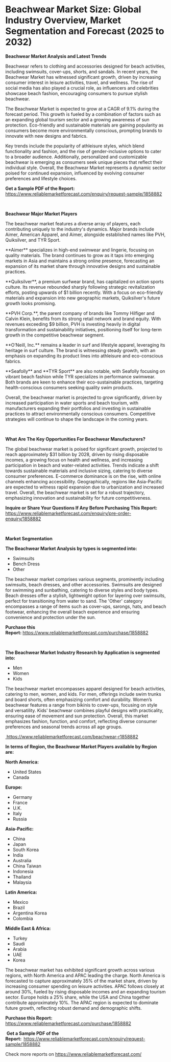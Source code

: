 <p><h1>Beachwear Market Size: Global Industry Overview, Market Segmentation and Forecast (2025 to 2032)</h1></p><p><strong>Beachwear Market Analysis and Latest Trends</strong></p>
<p><p>Beachwear refers to clothing and accessories designed for beach activities, including swimsuits, cover-ups, shorts, and sandals. In recent years, the Beachwear Market has witnessed significant growth, driven by increasing consumer interest in leisure activities, travel, and wellness. The rise of social media has also played a crucial role, as influencers and celebrities showcase beach fashion, encouraging consumers to pursue stylish beachwear.</p><p>The Beachwear Market is expected to grow at a CAGR of 9.1% during the forecast period. This growth is fueled by a combination of factors such as an expanding global tourism sector and a growing awareness of sun protection. Eco-friendly and sustainable materials are gaining popularity as consumers become more environmentally conscious, prompting brands to innovate with new designs and fabrics.</p><p>Key trends include the popularity of athleisure styles, which blend functionality and fashion, and the rise of gender-inclusive options to cater to a broader audience. Additionally, personalized and customizable beachwear is emerging as consumers seek unique pieces that reflect their individual style. Overall, the Beachwear Market represents a dynamic sector poised for continued expansion, influenced by evolving consumer preferences and lifestyle choices.</p></p>
<p><strong>Get a Sample PDF of the Report:&nbsp;</strong> <a href="https://www.reliablemarketforecast.com/enquiry/request-sample/1858882?utm_campaign=2781&utm_medium=2&utm_source=Github&utm_content=ia&utm_term=04042025&utm_id=beachwear">https://www.reliablemarketforecast.com/enquiry/request-sample/1858882</a></p>
<p>&nbsp;</p>
<p><strong>Beachwear Major Market Players</strong></p>
<p><p>The beachwear market features a diverse array of players, each contributing uniquely to the industry's dynamics. Major brands include Aimer, American Apparel, and Aimer, alongside established names like PVH, Quiksilver, and TYR Sport. </p><p>**Aimer** specializes in high-end swimwear and lingerie, focusing on quality materials. The brand continues to grow as it taps into emerging markets in Asia and maintains a strong online presence, forecasting an expansion of its market share through innovative designs and sustainable practices.</p><p>**Quiksilver**, a premium surfwear brand, has capitalized on action sports culture. Its revenue rebounded sharply following strategic revitalization efforts, posting upwards of $1 billion recently. With a focus on eco-friendly materials and expansion into new geographic markets, Quiksilver's future growth looks promising.</p><p>**PVH Corp.**, the parent company of brands like Tommy Hilfiger and Calvin Klein, benefits from its strong retail network and brand equity. With revenues exceeding $9 billion, PVH is investing heavily in digital transformation and sustainability initiatives, positioning itself for long-term growth in the competitive beachwear segment.</p><p>**O’Neill, Inc.** remains a leader in surf and lifestyle apparel, leveraging its heritage in surf culture. The brand is witnessing steady growth, with an emphasis on expanding its product lines into athleisure and eco-conscious fabrics.</p><p>**Seafolly** and **TYR Sport** are also notable, with Seafolly focusing on vibrant beach fashion while TYR specializes in performance swimwear. Both brands are keen to enhance their eco-sustainable practices, targeting health-conscious consumers seeking quality swim products.</p><p>Overall, the beachwear market is projected to grow significantly, driven by increased participation in water sports and beach tourism, with manufacturers expanding their portfolios and investing in sustainable practices to attract environmentally conscious consumers. Competitive strategies will continue to shape the landscape in the coming years.</p></p>
<p>&nbsp;</p>
<p><strong>What Are The Key Opportunities For Beachwear Manufacturers?</strong></p>
<p><p>The global beachwear market is poised for significant growth, projected to reach approximately $31 billion by 2028, driven by rising disposable incomes, a growing focus on health and wellness, and increasing participation in beach and water-related activities. Trends indicate a shift towards sustainable materials and inclusive sizing, catering to diverse consumer preferences. E-commerce dominance is on the rise, with online channels enhancing accessibility. Geographically, regions like Asia-Pacific are expected to witness rapid expansion due to urbanization and increased travel. Overall, the beachwear market is set for a robust trajectory, emphasizing innovation and sustainability for future competitiveness.</p></p>
<p><strong>Inquire or Share Your Questions If Any Before Purchasing This Report:</strong> <a href="https://www.reliablemarketforecast.com/enquiry/pre-order-enquiry/1858882?utm_campaign=2781&utm_medium=2&utm_source=Github&utm_content=ia&utm_term=04042025&utm_id=beachwear">https://www.reliablemarketforecast.com/enquiry/pre-order-enquiry/1858882</a></p>
<p>&nbsp;</p>
<p><strong>Market Segmentation</strong></p>
<p><strong>The Beachwear Market Analysis by types is segmented into:</strong></p>
<p><ul><li>Swimsuits</li><li>Bench Dress</li><li>Other</li></ul></p>
<p><p>The beachwear market comprises various segments, prominently including swimsuits, beach dresses, and other accessories. Swimsuits are designed for swimming and sunbathing, catering to diverse styles and body types. Beach dresses offer a stylish, lightweight option for layering over swimsuits, perfect for transitioning from water to sand. The 'Other' category encompasses a range of items such as cover-ups, sarongs, hats, and beach footwear, enhancing the overall beach experience and ensuring convenience and protection under the sun.</p></p>
<p><strong>Purchase this Report:&nbsp;</strong><a href="https://www.reliablemarketforecast.com/purchase/1858882?utm_campaign=2781&utm_medium=2&utm_source=Github&utm_content=ia&utm_term=04042025&utm_id=beachwear">https://www.reliablemarketforecast.com/purchase/1858882</a></p>
<p>&nbsp;</p>
<p><strong>The Beachwear Market Industry Research by Application is segmented into:</strong></p>
<p><ul><li>Men</li><li>Women</li><li>Kids</li></ul></p>
<p><p>The beachwear market encompasses apparel designed for beach activities, catering to men, women, and kids. For men, offerings include swim trunks and board shorts, often emphasizing comfort and durability. Women’s beachwear features a range from bikinis to cover-ups, focusing on style and versatility. Kids' beachwear combines playful designs with practicality, ensuring ease of movement and sun protection. Overall, this market emphasizes fashion, function, and comfort, reflecting diverse consumer preferences and seasonal trends across all age groups.</p></p>
<p><a href="https://www.reliablemarketforecast.com/beachwear-r1858882?utm_campaign=2781&utm_medium=2&utm_source=Github&utm_content=ia&utm_term=04042025&utm_id=beachwear">&nbsp;https://www.reliablemarketforecast.com/beachwear-r1858882</a></p>
<p><strong>In terms of Region, the Beachwear Market Players available by Region are:</strong></p>
<p>
    <p> <strong> North America: </strong>
        <ul>
            <li>United States</li>
            <li>Canada</li>
        </ul>
        </p> 
    <p> <strong> Europe: </strong>
        <ul>
            <li>Germany</li>
            <li>France</li>
            <li>U.K.</li>
            <li>Italy</li>
            <li>Russia</li>
        </ul>
        </p> 
    <p> <strong> Asia-Pacific: </strong>
        <ul>
            <li>China</li>
            <li>Japan</li>
            <li>South Korea</li>
            <li>India</li>
            <li>Australia</li>
            <li>China Taiwan</li>
            <li>Indonesia</li>
            <li>Thailand</li>
            <li>Malaysia</li>
        </ul>
        </p> 
    <p> <strong> Latin America: </strong>
        <ul>
            <li>Mexico</li>
            <li>Brazil</li>
            <li>Argentina Korea</li>
            <li>Colombia</li>
        </ul>
        </p> 
    <p> <strong> Middle East & Africa: </strong>
        <ul>
            <li>Turkey</li>
            <li>Saudi</li>
            <li>Arabia</li>
            <li>UAE</li>
            <li>Korea</li>
        </ul>
    </p>
    </p>
<p><p>The beachwear market has exhibited significant growth across various regions, with North America and APAC leading the charge. North America is forecasted to capture approximately 35% of the market share, driven by increasing consumer spending on leisure activities. APAC follows closely at around 30%, fueled by rising disposable incomes and an expanding tourism sector. Europe holds a 25% share, while the USA and China together contribute approximately 10%. The APAC region is expected to dominate future growth, reflecting robust demand and demographic shifts.</p></p>
<p><strong>Purchase this Report: </strong><a href="https://www.reliablemarketforecast.com/purchase/1858882?utm_campaign=2781&utm_medium=2&utm_source=Github&utm_content=ia&utm_term=04042025&utm_id=beachwear">https://www.reliablemarketforecast.com/purchase/1858882</a></p>
<p>&nbsp;<strong>Get a Sample PDF of the Report:&nbsp;&nbsp;</strong><a href="https://www.reliablemarketforecast.com/enquiry/request-sample/1858882?utm_campaign=2781&utm_medium=2&utm_source=Github&utm_content=ia&utm_term=04042025&utm_id=beachwear">https://www.reliablemarketforecast.com/enquiry/request-sample/1858882</a></p>
<p><strong></strong></p>
<p>Check more reports on <a href="https://www.reliablemarketforecast.com/?utm_campaign=2781&utm_medium=2&utm_source=Github&utm_content=ia&utm_term=04042025&utm_id=beachwear">https://www.reliablemarketforecast.com/</a></p>